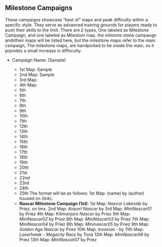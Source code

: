## **Milestone Campaigns** ##
These campaigns showcase “best of” maps and peak difficulty within a specific style. They serve as advanced training grounds for players ready to push their skills to the limit.
There are 2 types, One labeled as Milestone Campaign, and one labeled as Milestonr map.
the milstone stone campaogn andntheir maps will be listed here, but the milestone maps refer to the main csmpaign,
The milestone maps, are handpicked to be inside the main, so it prpvides a small increase in diffoculty.

* Campaign Name: (Sample)
    * 1st Map: Sample
    * 2nd Map: Sample
    * 3rd Map: 
    * 4th Map: 
    * 5th 
    * 6th
    * 7th
    * 8th
    * 9th
    * 10th
    * 11th
    * 12th
    * 13th
    * 14th
    * 15th
    * 16th
    * 17th
    * 18th
    * 19th
    * 20th
    * 21st
    * 22nd
    * 23rd
    * 24th
    * 25th
    The format will be as follows:
      1st Map: (name) by (author) housed on (link).



    - **Nascar Milestone Campaign (1st)**:
   1st Map: *Nascar Lakeside* by Priez, on tmx.
   2nd Map: *Airport Nascar* by 
   3rd Map: *MiniNascar01* by Priez
   4th Map: *Kilimanjaro Nascar* by Priez
   5th Map: *MiniNascar02* by Priez
   6th Map: *MiniNascar03* by Priez
   7th Map: *MiniNascar04* by Priez
   8th Map: *Mininascar05* by Priez
   9th Map: *Golden Age Nascar* by Priez
   10th Map: *Invasion* - by 
   11th Map: *Laserhawk - Megacity Race* by Tona
   12th Map: *MiniNascar06* by Priez
   13th Map: *MiniNascar07* by Priez
   
   